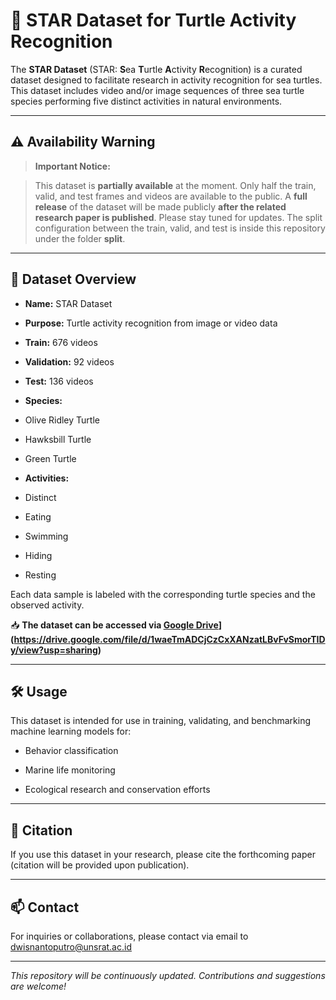 # 🐢 STAR Dataset for Turtle Activity Recognition

The **STAR Dataset** (STAR: **S**ea **T**urtle **A**ctivity **R**ecognition) is a curated dataset designed to facilitate research in activity recognition for sea turtles. This dataset includes video and/or image sequences of three sea turtle species performing five distinct activities in natural environments.

---

## ⚠️ Availability Warning

> **Important Notice:**

> This dataset is **partially available** at the moment. Only half the train, valid, and test frames and videos are available to the public. A **full release** of the dataset will be made publicly **after the related research paper is published**. Please stay tuned for updates. The split configuration between the train, valid, and test is inside this repository under the folder **split**.

---

## 📂 Dataset Overview

- **Name:** STAR Dataset

- **Purpose:** Turtle activity recognition from image or video data

- **Train:** 676 videos

- **Validation:** 92 videos

- **Test:** 136 videos

- **Species:**

- Olive Ridley Turtle

- Hawksbill Turtle

- Green Turtle

- **Activities:**

- Distinct

- Eating

- Swimming

- Hiding

- Resting

Each data sample is labeled with the corresponding turtle species and the observed activity.

📥 **The dataset can be accessed via [Google Drive](https://drive.google.com/file/d/1azxJN2MC8_D_s6pX_AQy59rnGYygx4-h/view?usp=sharing)](https://drive.google.com/file/d/1waeTmADCjCzCxXANzatLBvFvSmorTIDy/view?usp=sharing)**

---

## 🛠 Usage

This dataset is intended for use in training, validating, and benchmarking machine learning models for:

- Behavior classification

- Marine life monitoring

- Ecological research and conservation efforts

---

## 📜 Citation

If you use this dataset in your research, please cite the forthcoming paper (citation will be provided upon publication).

---

## 📫 Contact

For inquiries or collaborations, please contact via email to dwisnantoputro@unsrat.ac.id

---

_This repository will be continuously updated. Contributions and suggestions are welcome!_
